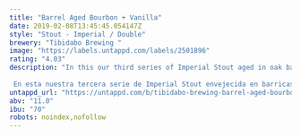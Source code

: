 ```yaml
---
title: "Barrel Aged Bourbon + Vanilla"
date: 2019-02-08T13:45:45.054147Z
style: "Stout - Imperial / Double"
brewery: "Tibidabo Brewing "
image: "https://labels.untappd.com/labels/2501896"
rating: "4.03"
description: "In this our third series of Imperial Stout aged in oak barrels we wanted to bring intensity of vanilla. Aged for 6 months in bourbon casks from the Early Times distillery and accompanied with premium vanilla pods from Madagascar to soften the sweet aftertaste of the oak. Rich in notes of caramel, brown sugar and roasted malts.  En esta nuestra tercera serie de Imperial Stout envejecida en barricas de roble hemos querido aportar intensidad de vainilla. Envejecida durante 6 meses en barricas de bourbon de la destilería Early Times y acompañada con vainas de vainilla Premium de Madagascar para suavizar el regusto dulce del roble. Rica en notas a caramelo, azúcar moreno y maltas torrefactas."
untappd_url: "https://untappd.com/b/tibidabo-brewing-barrel-aged-bourbon-vanilla/2501896"
abv: "11.0"
ibu: "70"
robots: noindex,nofollow
---
```


